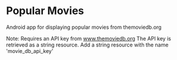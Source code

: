 # Popular Movies
Android app for displaying popular movies from themoviedb.org

Note: Requires an API key from www.themoviedb.org
The API key is retrieved as a string resource. Add a string resource with the name 'movie_db_api_key'

